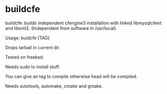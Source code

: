 buildcfe
========

buildcfe: builds independent cfengine3 installation with linked libmysqlclient and libxml2. (Independent from software in /usr/local).

Usage: buidcfe [TAG]

Drops tarball in current dir.

Tested on freebsd.

Needs sudo to install stuff.

You can give an tag to compile otherwise head will be compiled.

Needs autotools, automake, cmake and gmake.
